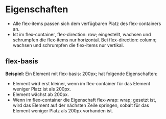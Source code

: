 
# Eigenschaften
- Alle flex-items passen sich dem verfügbaren Platz des flex-containers an.
- Ist im flex-container, flex-direction: row; eingestellt, wachsen und schrumpfen die flex-items nur horizontal. Bei flex-direction: column; wachsen und schrumpfen die flex-items nur vertikal.

## flex-basis

**Beispiel:** Ein Element mit flex-basis: 200px; hat folgende Eigenschaften:

- Element wird erst kleiner, wenn im flex-container für das Element weniger Platz ist als 200px.
- Element wächst ab 200px.
- Wenn im flex-container die Eigenschaft flex-wrap: wrap; gesetzt ist, wird das Element auf der nächsten Zeile springen, sobalt für das Element weniger Platz als 200px vorhanden ist.

